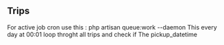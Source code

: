 
## Trips

For active job cron use this : php artisan queue:work --daemon
This every day at 00:01 loop throght all trips and check if The pickup_datetime 

